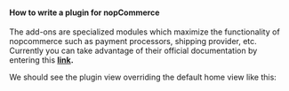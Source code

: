 <!-- wp:heading {"level":4} -->
<h4><strong>How to write a plugin for nopCommerce</strong></h4>
<!-- /wp:heading -->

<!-- wp:paragraph -->
<p>The add-ons are specialized modules which maximize the functionality of nopcommerce such as payment processors, shipping provider, etc. Currently you can take advantage of their official documentation by entering this <strong><a href="https://diogenespolanco.com/2019/10/22/how-to-write-a-plugin-for-nopcommerce">link</a>.</strong></p>
<!-- /wp:paragraph -->

<!-- wp:paragraph -->
<p>We should see the plugin view overriding the default home view like this:</p>
<!-- /wp:paragraph -->

<!-- wp:image {"id":432} -->
<figure class="wp-block-image"><img src="https://diogenespolanco.com/wp-content/uploads/2019/10/Capture-5-1024x727.png" alt="" class="wp-image-432"/></figure>
<!-- /wp:image -->
 
